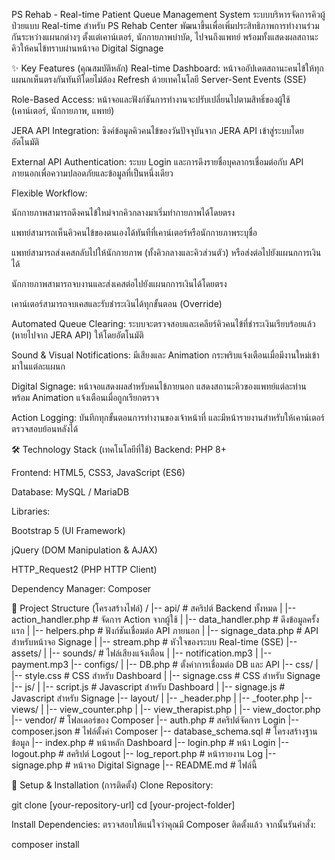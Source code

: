 PS Rehab - Real-time Patient Queue Management System
ระบบบริหารจัดการคิวผู้ป่วยแบบ Real-time สำหรับ PS Rehab Center พัฒนาขึ้นเพื่อเพิ่มประสิทธิภาพการทำงานร่วมกันระหว่างแผนกต่างๆ ตั้งแต่เคาน์เตอร์, นักกายภาพบำบัด, ไปจนถึงแพทย์ พร้อมทั้งแสดงผลสถานะคิวให้คนไข้ทราบผ่านหน้าจอ Digital Signage

✨ Key Features (คุณสมบัติหลัก)
Real-time Dashboard: หน้าจออัปเดตสถานะคนไข้ให้ทุกแผนกเห็นตรงกันทันทีโดยไม่ต้อง Refresh ด้วยเทคโนโลยี Server-Sent Events (SSE)

Role-Based Access: หน้าจอและฟังก์ชันการทำงานจะปรับเปลี่ยนไปตามสิทธิ์ของผู้ใช้ (เคาน์เตอร์, นักกายภาพ, แพทย์)

JERA API Integration: ซิงค์ข้อมูลคิวคนไข้ของวันปัจจุบันจาก JERA API เข้าสู่ระบบโดยอัตโนมัติ

External API Authentication: ระบบ Login และการดึงรายชื่อบุคลากรเชื่อมต่อกับ API ภายนอกเพื่อความปลอดภัยและข้อมูลที่เป็นหนึ่งเดียว

Flexible Workflow:

นักกายภาพสามารถดึงคนไข้ใหม่จากคิวกลางมาเริ่มทำกายภาพได้โดยตรง

แพทย์สามารถเห็นคิวคนไข้ของตนเองได้ทันทีที่เคาน์เตอร์หรือนักกายภาพระบุชื่อ

แพทย์สามารถส่งเคสกลับไปให้นักกายภาพ (ทั้งคิวกลางและคิวส่วนตัว) หรือส่งต่อไปยังแผนกการเงินได้

นักกายภาพสามารถจบงานและส่งเคสต่อไปยังแผนกการเงินได้โดยตรง

เคาน์เตอร์สามารถจบเคสและรับชำระเงินได้ทุกขั้นตอน (Override)

Automated Queue Clearing: ระบบจะตรวจสอบและเคลียร์คิวคนไข้ที่ชำระเงินเรียบร้อยแล้ว (หายไปจาก JERA API) ให้โดยอัตโนมัติ

Sound & Visual Notifications: มีเสียงและ Animation กระพริบแจ้งเตือนเมื่อมีงานใหม่เข้ามาในแต่ละแผนก

Digital Signage: หน้าจอแสดงผลสำหรับคนไข้ภายนอก แสดงสถานะคิวของแพทย์แต่ละท่าน พร้อม Animation แจ้งเตือนเมื่อถูกเรียกตรวจ

Action Logging: บันทึกทุกขั้นตอนการทำงานของเจ้าหน้าที่ และมีหน้ารายงานสำหรับให้เคาน์เตอร์ตรวจสอบย้อนหลังได้

🛠️ Technology Stack (เทคโนโลยีที่ใช้)
Backend: PHP 8+

Frontend: HTML5, CSS3, JavaScript (ES6)

Database: MySQL / MariaDB

Libraries:

Bootstrap 5 (UI Framework)

jQuery (DOM Manipulation & AJAX)

HTTP_Request2 (PHP HTTP Client)

Dependency Manager: Composer

📂 Project Structure (โครงสร้างไฟล์)
/
|-- api/                  # สคริปต์ Backend ทั้งหมด
|   |-- action_handler.php    # จัดการ Action จากผู้ใช้
|   |-- data_handler.php      # ดึงข้อมูลครั้งแรก
|   |-- helpers.php           # ฟังก์ชันเชื่อมต่อ API ภายนอก
|   |-- signage_data.php      # API สำหรับหน้าจอ Signage
|   |-- stream.php            # หัวใจของระบบ Real-time (SSE)
|-- assets/
|   |-- sounds/             # ไฟล์เสียงแจ้งเตือน
|       |-- notification.mp3
|       |-- payment.mp3
|-- configs/
|   |-- DB.php              # ตั้งค่าการเชื่อมต่อ DB และ API
|-- css/
|   |-- style.css           # CSS สำหรับ Dashboard
|   |-- signage.css         # CSS สำหรับ Signage
|-- js/
|   |-- script.js           # Javascript สำหรับ Dashboard
|   |-- signage.js          # Javascript สำหรับ Signage
|-- layout/
|   |-- _header.php
|   |-- _footer.php
|-- views/
|   |-- view_counter.php
|   |-- view_therapist.php
|   |-- view_doctor.php
|-- vendor/                 # โฟลเดอร์ของ Composer
|-- auth.php                # สคริปต์จัดการ Login
|-- composer.json           # ไฟล์ตั้งค่า Composer
|-- database_schema.sql     # โครงสร้างฐานข้อมูล
|-- index.php               # หน้าหลัก Dashboard
|-- login.php               # หน้า Login
|-- logout.php              # สคริปต์ Logout
|-- log_report.php          # หน้ารายงาน Log
|-- signage.php             # หน้าจอ Digital Signage
|-- README.md               # ไฟล์นี้

🚀 Setup & Installation (การติดตั้ง)
Clone Repository:

git clone [your-repository-url]
cd [your-project-folder]

Install Dependencies:
ตรวจสอบให้แน่ใจว่าคุณมี Composer ติดตั้งแล้ว จากนั้นรันคำสั่ง:

composer install
